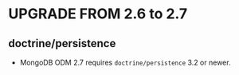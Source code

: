 # UPGRADE FROM 2.6 to 2.7

## doctrine/persistence

* MongoDB ODM 2.7 requires `doctrine/persistence` 3.2 or newer.
